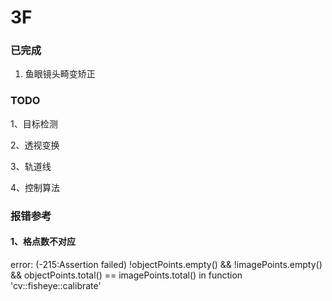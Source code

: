 # 3F

### 已完成

1. 鱼眼镜头畸变矫正

### TODO

1、目标检测

2、透视变换

3、轨道线

4、控制算法

### 报错参考

#### 1、格点数不对应

error: (-215:Assertion failed) !objectPoints.empty() && !imagePoints.empty() && objectPoints.total() == imagePoints.total() in function 'cv::fisheye::calibrate'



